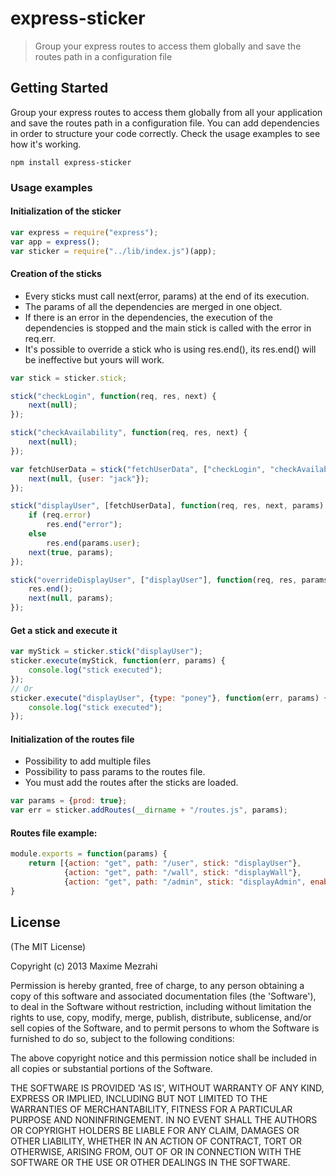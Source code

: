 # express-sticker

> Group your express routes to access them globally and save the routes path in a configuration file


## Getting Started
Group your express routes to access them globally from all your application and save the routes path in a configuration file.
You can add dependencies in order to structure your code correctly.
Check the usage examples to see how it's working.


```shell
npm install express-sticker
```

### Usage examples

#### Initialization of the sticker
```js
var express = require("express");
var app = express();
var sticker = require("../lib/index.js")(app);
```

#### Creation of the sticks
 - Every sticks must call next(error, params) at the end of its execution.
 - The params of all the dependencies are merged in one object.
 - If there is an error in the dependencies, the execution of the dependencies is stopped and the main stick is called with the error in req.err.
 - It's possible to override a stick who is using res.end(), its res.end() will be ineffective but yours will work.

```js
var stick = sticker.stick;

stick("checkLogin", function(req, res, next) {
    next(null);
});

stick("checkAvailability", function(req, res, next) {
    next(null);
});

var fetchUserData = stick("fetchUserData", ["checkLogin", "checkAvailability"], function(req, res, next, params) {
    next(null, {user: "jack"});
});

stick("displayUser", [fetchUserData], function(req, res, next, params) {
    if (req.error)
        res.end("error");
    else
        res.end(params.user);
    next(true, params);
});

stick("overrideDisplayUser", ["displayUser"], function(req, res, params) {
    res.end();
    next(null, params);
});
```

#### Get a stick and execute it
```js
var myStick = sticker.stick("displayUser");
sticker.execute(myStick, function(err, params) {
    console.log("stick executed");
});
// Or
sticker.execute("displayUser", {type: "poney"}, function(err, params) {
    console.log("stick executed");
});
```

#### Initialization of the routes file
 - Possibility to add multiple files
 - Possibility to pass params to the routes file.
 - You must add the routes after the sticks are loaded.
```js
var params = {prod: true};
var err = sticker.addRoutes(__dirname + "/routes.js", params);
```

#### Routes file example:
```js
module.exports = function(params) {
    return [{action: "get", path: "/user", stick: "displayUser"},
            {action: "get", path: "/wall", stick: "displayWall"},
            {action: "get", path: "/admin", stick: "displayAdmin", enabled: params.prod}];
}
```

## License

(The MIT License)

Copyright (c) 2013 Maxime Mezrahi

Permission is hereby granted, free of charge, to any person obtaining
a copy of this software and associated documentation files (the
'Software'), to deal in the Software without restriction, including
without limitation the rights to use, copy, modify, merge, publish,
distribute, sublicense, and/or sell copies of the Software, and to
permit persons to whom the Software is furnished to do so, subject to
the following conditions:

The above copyright notice and this permission notice shall be
included in all copies or substantial portions of the Software.

THE SOFTWARE IS PROVIDED 'AS IS', WITHOUT WARRANTY OF ANY KIND,
EXPRESS OR IMPLIED, INCLUDING BUT NOT LIMITED TO THE WARRANTIES OF
MERCHANTABILITY, FITNESS FOR A PARTICULAR PURPOSE AND NONINFRINGEMENT.
IN NO EVENT SHALL THE AUTHORS OR COPYRIGHT HOLDERS BE LIABLE FOR ANY
CLAIM, DAMAGES OR OTHER LIABILITY, WHETHER IN AN ACTION OF CONTRACT,
TORT OR OTHERWISE, ARISING FROM, OUT OF OR IN CONNECTION WITH THE
SOFTWARE OR THE USE OR OTHER DEALINGS IN THE SOFTWARE.
